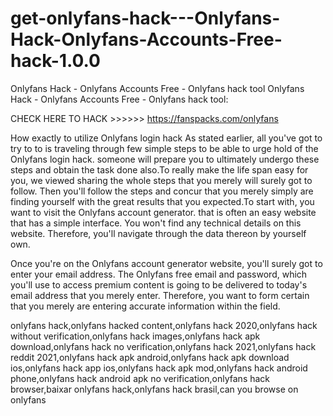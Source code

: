 
# get-onlyfans-hack---Onlyfans-Hack-Onlyfans-Accounts-Free-hack-1.0.0
Onlyfans Hack - Onlyfans Accounts Free - Onlyfans hack tool
Onlyfans Hack - Onlyfans Accounts Free - Onlyfans hack tool:

CHECK HERE TO HACK >>>>>> https://fanspacks.com/onlyfans

How exactly to utilize Onlyfans login hack As stated earlier, all you've got to try to to is traveling through few simple steps to be able to urge hold of the Onlyfans login hack. someone will prepare you to ultimately undergo these steps and obtain the task done also.To really make the life span easy for you, we viewed sharing the whole steps that you merely will surely got to follow. Then you'll follow the steps and concur that you merely simply are finding yourself with the great results that you expected.To start with, you want to visit the Onlyfans account generator. that is often an easy website that has a simple interface. You won't find any technical details on this website. Therefore, you'll navigate through the data thereon by yourself own.

Once you're on the Onlyfans account generator website, you'll surely got to enter your email address. The Onlyfans free email and password, which you'll use to access premium content is going to be delivered to today's email address that you merely enter. Therefore, you want to form certain that you merely are entering accurate information within the field.

onlyfans hack,onlyfans hacked content,onlyfans hack 2020,onlyfans hack without verification,onlyfans hack images,onlyfans hack apk download,onlyfans hack no verification,onlyfans hack 2021,onlyfans hack reddit 2021,onlyfans hack apk android,onlyfans hack apk download ios,onlyfans hack app ios,onlyfans hack apk mod,onlyfans hack android phone,onlyfans hack android apk no verification,onlyfans hack browser,baixar onlyfans hack,onlyfans hack brasil,can you browse on onlyfans


